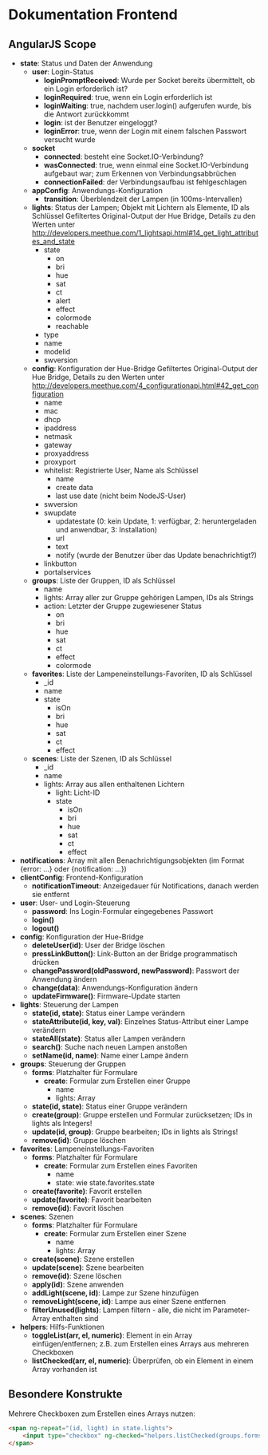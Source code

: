 # Dokumentation Frontend

## AngularJS Scope

-   **state**: Status und Daten der Anwendung
    -   **user**: Login-Status
        -   **loginPromptReceived**: Wurde per Socket bereits übermittelt, ob ein Login erforderlich ist?
        -   **loginRequired**: true, wenn ein Login erforderlich ist
        -   **loginWaiting**: true, nachdem user.login() aufgerufen wurde, bis die Antwort zurückkommt
        -   **login**: ist der Benutzer eingeloggt?
        -   **loginError**: true, wenn der Login mit einem falschen Passwort versucht wurde
    -   **socket**
        -   **connected**: besteht eine Socket.IO-Verbindung?
        -   **wasConnected**: true, wenn einmal eine Socket.IO-Verbindung aufgebaut war; zum Erkennen von Verbindungsabbrüchen
        -   **connectionFailed**: der Verbindungsaufbau ist fehlgeschlagen
    -   **appConfig**: Anwendungs-Konfiguration
        -   **transition**: Überblendzeit der Lampen (in 100ms-Intervallen)
    -   **lights**: Status der Lampen; Objekt mit Lichtern als Elemente, ID als Schlüssel
        Gefiltertes Original-Output der Hue Bridge, Details zu den Werten unter http://developers.meethue.com/1_lightsapi.html#14_get_light_attributes_and_state
        -   state
            -   on
            -   bri
            -   hue
            -   sat
            -   ct
            -   alert
            -   effect
            -   colormode
            -   reachable
        -   type
        -   name
        -   modelid
        -   swversion
    -   **config**: Konfiguration der Hue-Bridge
        Gefiltertes Original-Output der Hue Bridge, Details zu den Werten unter http://developers.meethue.com/4_configurationapi.html#42_get_configuration
        -   name
        -   mac
        -   dhcp
        -   ipaddress
        -   netmask
        -   gateway
        -   proxyaddress
        -   proxyport
        -   whitelist: Registrierte User, Name als Schlüssel
            -   name
            -   create data
            -   last use date (nicht beim NodeJS-User)
        -   swversion
        -   swupdate
            -   updatestate
                (0: kein Update, 1: verfügbar, 2: heruntergeladen und anwendbar, 3: Installation)
            -   url
            -   text
            -   notify
                (wurde der Benutzer über das Update benachrichtigt?)
        -   linkbutton
        -   portalservices
    -   **groups**: Liste der Gruppen, ID als Schlüssel
        -   name
        -   lights: Array aller zur Gruppe gehörigen Lampen, IDs als Strings
        -   action: Letzter der Gruppe zugewiesener Status
            -   on
            -   bri
            -   hue
            -   sat
            -   ct
            -   effect
            -   colormode
    -   **favorites**: Liste der Lampeneinstellungs-Favoriten, ID als Schlüssel
        -   _id
        -   name
        -   state
            -   isOn
            -   bri
            -   hue
            -   sat
            -   ct
            -   effect
    -   **scenes**: Liste der Szenen, ID als Schlüssel
        -   _id
        -   name
        -   lights: Array aus allen enthaltenen Lichtern
            -   light: Licht-ID
            -   state
                -   isOn
                -   bri
                -   hue
                -   sat
                -   ct
                -   effect
-   **notifications**: Array mit allen Benachrichtigungsobjekten (im Format {error: ...} oder {notification: ...})
-   **clientConfig**: Frontend-Konfiguration
    -   **notificationTimeout**: Anzeigedauer für Notifications, danach werden sie entfernt
-   **user**: User- und Login-Steuerung
    -   **password**: Ins Login-Formular eingegebenes Passwort
    -   **login()**
    -   **logout()**
-   **config**: Konfiguration der Hue-Bridge
    -   **deleteUser(id)**: User der Bridge löschen
    -   **pressLinkButton()**: Link-Button an der Bridge programmatisch drücken
    -   **changePassword(oldPassword, newPassword)**: Passwort der Anwendung ändern
    -   **change(data)**: Anwendungs-Konfiguration ändern
    -   **updateFirmware()**:  Firmware-Update starten
-   **lights**: Steuerung der Lampen
    -   **state(id, state)**: Status einer Lampe verändern
    -   **stateAttribute(id, key, val)**: Einzelnes Status-Attribut einer Lampe verändern
    -   **stateAll(state)**: Status aller Lampen verändern
    -   **search()**: Suche nach neuen Lampen anstoßen
    -   **setName(id, name)**: Name einer Lampe ändern
-   **groups**: Steuerung der Gruppen
    -   **forms**: Platzhalter für Formulare
        -   **create**: Formular zum Erstellen einer Gruppe
            -   name
            -   lights: Array
    -   **state(id, state)**: Status einer Gruppe verändern
    -   **create(group)**: Gruppe erstellen und Formular zurücksetzen; IDs in lights als Integers!
    -   **update(id, group)**: Gruppe bearbeiten; IDs in lights als Strings!
    -   **remove(id)**: Gruppe löschen
-   **favorites**: Lampeneinstellungs-Favoriten
    -   **forms**: Platzhalter für Formulare
        -   **create**: Formular zum Erstellen eines Favoriten
            -   name
            -   state: wie state.favorites.state
    -   **create(favorite)**: Favorit erstellen
    -   **update(favorite)**: Favorit bearbeiten
    -   **remove(id)**: Favorit löschen
-   **scenes**: Szenen
    -   **forms**: Platzhalter für Formulare
        -   **create**: Formular zum Erstellen einer Szene
            -   name
            -   lights: Array
    -   **create(scene)**: Szene erstellen
    -   **update(scene)**: Szene bearbeiten
    -   **remove(id)**: Szene löschen
    -   **apply(id)**: Szene anwenden
    -   **addLight(scene, id)**: Lampe zur Szene hinzufügen
    -   **removeLight(scene, id)**: Lampe aus einer Szene entfernen
    -   **filterUnused(lights)**: Lampen filtern - alle, die nicht im Parameter-Array enthalten sind
-   **helpers**: Hilfs-Funktionen
    -   **toggleList(arr, el, numeric)**: Element in ein Array einfügen/entfernen; z.B. zum Erstellen eines Arrays aus mehreren Checkboxen
    -   **listChecked(arr, el, numeric)**: Überprüfen, ob ein Element in einem Array vorhanden ist


## Besondere Konstrukte

Mehrere Checkboxen zum Erstellen eines Arrays nutzen:

```html
<span ng-repeat="(id, light) in state.lights">
    <input type="checkbox" ng-checked="helpers.listChecked(groups.forms.create.lights, id, true)" ng-click="helpers.toggleList(groups.forms.create.lights, id, true)" /> {{id}}
</span>
```
